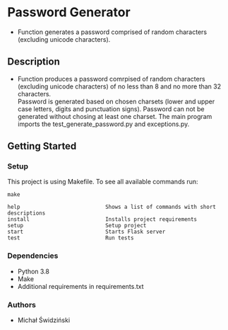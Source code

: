 # Password Generator
- Function generates a password comprised of random characters (excluding unicode characters).
## Description
- Function produces a password comrpised of random characters (excluding unicode characters) of no less than 8 and no more than 32 characters.\
Password is generated based on chosen charsets (lower and upper case letters, digits and punctuation signs). Password can not be generated without chosing at least one charset. The main program imports the test_generate_password.py and exceptions.py.
## Getting Started
### Setup
This project is using Makefile. To see all available commands run:
```
make

help                           Shows a list of commands with short descriptions
install                        Installs project requirements
setup                          Setup project
start                          Starts Flask server
test                           Run tests
```
### Dependencies
- Python 3.8
- Make 
- Additional requirements in requirements.txt
### Authors
- Michał Świdziński